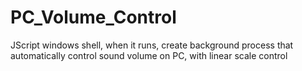 # PC_Volume_Control
JScript windows shell, when it runs, create background process that automatically 
control sound volume on PC, with linear scale control
